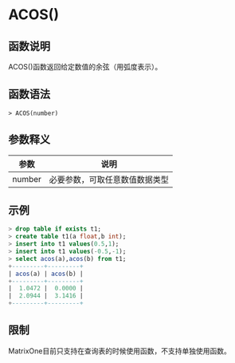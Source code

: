 # **ACOS()**

## **函数说明**

ACOS()函数返回给定数值的余弦（用弧度表示）。


## **函数语法**

```
> ACOS(number)
```
## **参数释义**
|  参数   | 说明  |
|  ----  | ----  |
| number | 必要参数，可取任意数值数据类型 |


## **示例**

```sql
> drop table if exists t1;
> create table t1(a float,b int);
> insert into t1 values(0.5,1);
> insert into t1 values(-0.5,-1);
> select acos(a),acos(b) from t1;
+---------+---------+
| acos(a) | acos(b) |
+---------+---------+
|  1.0472 |  0.0000 |
|  2.0944 |  3.1416 |
+---------+---------+

```

## **限制**
MatrixOne目前只支持在查询表的时候使用函数，不支持单独使用函数。
